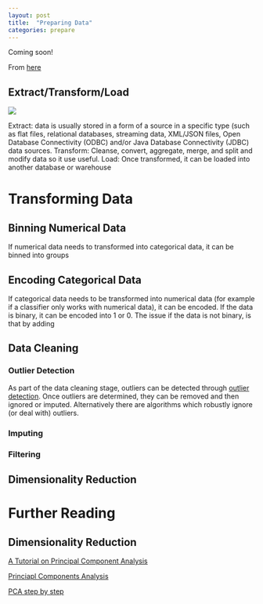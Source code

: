 ```yaml
---
layout: post
title:  "Preparing Data"
categories: prepare 
---
```


Coming soon!

From [here](http://www.saedsayad.com/data_preparation.htm)

## Extract/Transform/Load

![](http://www.saedsayad.com/images/ETL.png)

Extract: data is usually stored in a form of a source in a specific type (such as flat files, relational databases, streaming data, XML/JSON files, Open Database Connectivity (ODBC) and/or Java Database Connectivity (JDBC) data sources.
Transform:  Cleanse, convert, aggregate, merge, and split and modify data so it use useful.
Load: Once transformed, it can be loaded into another database or warehouse


# Transforming Data

## Binning Numerical Data

If numerical data needs to transformed into categorical data, it can be binned into groups

## Encoding Categorical Data

If categorical data needs to be transformed into numerical data (for example if a classifier only works with numerical data), it can be encoded.  If the data is binary, it can be encoded into 1 or 0.  The issue if the data is not binary, is that by adding 

## Data Cleaning

### Outlier Detection

As part of the data cleaning stage, outliers can be detected through [outlier detection](outlier-detection).  Once outliers are determined, they can be removed and then ignored or imputed.  Alternatively there are algorithms which robustly ignore (or deal with) outliers.

### Imputing

### Filtering

## Dimensionality Reduction


# Further Reading

## Dimensionality Reduction

[A Tutorial on Principal Component Analysis](http://arxiv.org/pdf/1404.1100.pdf)

[Princiapl Components Analysis](http://www.saedsayad.com/docs/pca.pdf)

[PCA step by step](http://sebastianraschka.com/Articles/2014_pca_step_by_step.html)



